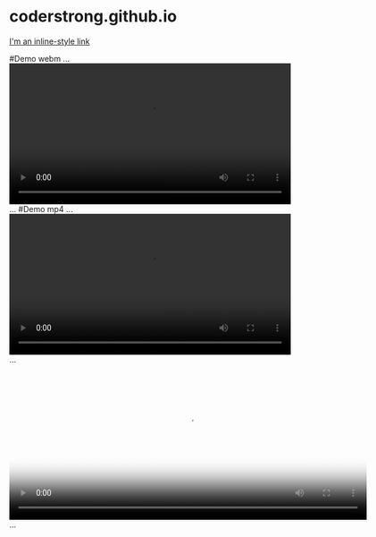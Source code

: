 # coderstrong.github.io

[I'm an inline-style link](https://vjs.zencdn.net/7.11.4/video-js.css)

#Demo webm
...
    <video style="width:100%" controls>
    <source src="RecordRTC-2021511-durn2vwuw23.webm" type="video/webm;codecs=vp8">
    Your browser does not support the video tag.
    </video>
...
#Demo mp4
...
    <video style="width:100%" controls>
    <source src="RecordRTC-2021511-bvedflinmhh.mp4" type="video/mp4">
    Your browser does not support the video tag.
    </video>
...


<link href="https://vjs.zencdn.net/7.11.4/video-js.css" rel="stylesheet" />

<!-- If you'd like to support IE8 (for Video.js versions prior to v7) -->
<!-- <script src="https://vjs.zencdn.net/ie8/1.1.2/videojs-ie8.min.js"></script> -->


<body>
  <video
    id="my-video"
    class="video-js"
    controls
    preload="auto"
    width="640"
    height="264"
    poster="MY_VIDEO_POSTER.jpg"
    data-setup="{}"
  >
    <source src="RecordRTC-2021511-bvedflinmhh.mp4" type="video/mp4">
    <source src="RecordRTC-2021511-durn2vwuw23.webm" type="video/webm;codecs=vp8">
    <p class="vjs-no-js">
      To view this video please enable JavaScript, and consider upgrading to a
      web browser that
      <a href="https://videojs.com/html5-video-support/" target="_blank"
        >supports HTML5 video</a
      >
    </p>
  </video>

  <script src="https://vjs.zencdn.net/7.11.4/video.min.js"></script>
</body>
...